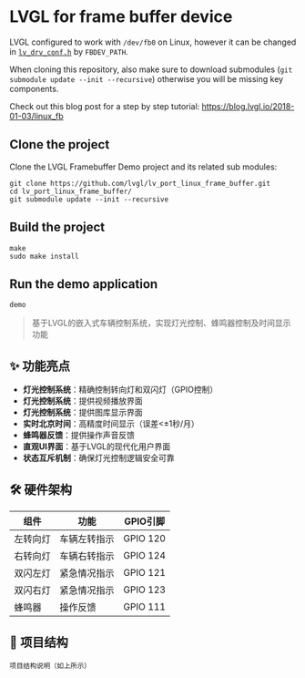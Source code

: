 # LVGL for frame buffer device

LVGL configured to work with `/dev/fb0` on Linux, however it can be changed in [`lv_drv_conf.h`](https://github.com/lvgl/lv_port_linux_frame_buffer/blob/master/lv_drv_conf.h) by `FBDEV_PATH`.

When cloning this repository, also make sure to download submodules (`git submodule update --init --recursive`) otherwise you will be missing key components.

Check out this blog post for a step by step tutorial:
https://blog.lvgl.io/2018-01-03/linux_fb

## Clone the project

Clone the LVGL Framebuffer Demo project and its related sub modules:

```
git clone https://github.com/lvgl/lv_port_linux_frame_buffer.git
cd lv_port_linux_frame_buffer/
git submodule update --init --recursive
```

## Build the project

```
make
sudo make install
```

## Run the demo application

```
demo
```



> 基于LVGL的嵌入式车辆控制系统，实现灯光控制、蜂鸣器控制及时间显示功能

##  ✨ 功能亮点

- **灯光控制系统**：精确控制转向灯和双闪灯（GPIO控制）
- **灯光控制系统**：提供视频播放界面
- **灯光控制系统**：提供图库显示界面
- **实时北京时间**：高精度时间显示（误差<±1秒/月）
- **蜂鸣器反馈**：提供操作声音反馈
- **直观UI界面**：基于LVGL的现代化用户界面
- **状态互斥机制**：确保灯光控制逻辑安全可靠

##  🛠️ 硬件架构

| 组件 | 功能 | GPIO引脚 |
|------|------|----------|
| 左转向灯 | 车辆左转指示 | GPIO 120 |
| 右转向灯 | 车辆右转指示 | GPIO 124 |
| 双闪左灯 | 紧急情况指示 | GPIO 121 |
| 双闪右灯 | 紧急情况指示 | GPIO 123 |
| 蜂鸣器 | 操作反馈 | GPIO 111 |

##  📂 项目结构

```plaintext
项目结构说明（如上所示）

